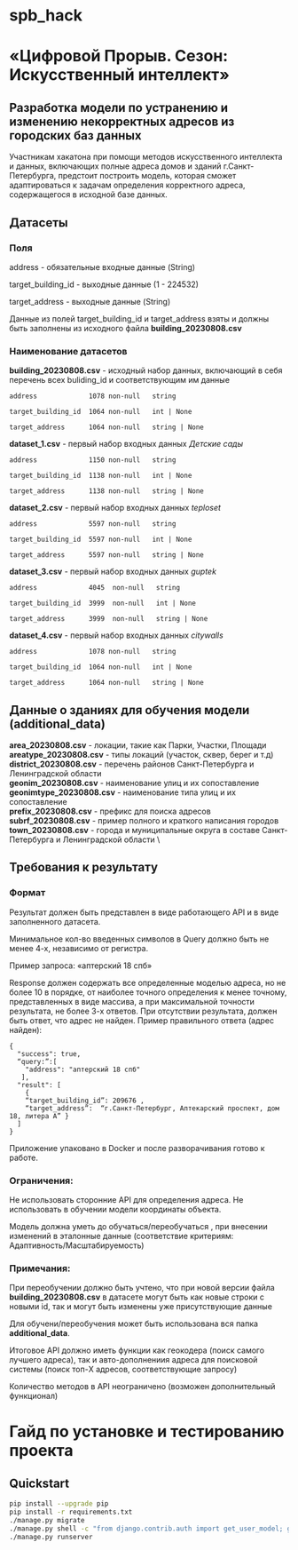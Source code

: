 # spb_hack
# «Цифровой Прорыв. Сезон: Искусственный интеллект»

## Разработка модели по устранению и изменению некорректных адресов из городских баз данных
Участникам хакатона при помощи методов искусственного интеллекта и данных, включающих полные адреса домов и зданий г.Санкт-Петербурга, предстоит построить модель, которая сможет адаптироваться к задачам определения корректного адреса, содержащегося в исходной базе данных.

## Датасеты

### Поля

address	- обязательные входные данные (String)

target_building_id - выходные данные (1 - 224532)

target_address - выходные данные (String)

Данные из полей target_building_id и target_address взяты и должны быть заполнены из исходного файла **building_20230808.csv**

### Наименование датасетов

**building_20230808.csv** - исходный набор данных, включающий в себя перечень всех buliding_id и соответствующим им данные
```
address             1078 non-null   string

target_building_id  1064 non-null   int | None

target_address      1064 non-null   string | None
```
**dataset_1.csv** - первый набор входных данных  _Детские сады_
```
address             1150 non-null   string

target_building_id  1138 non-null   int | None

target_address      1138 non-null   string | None
```
**dataset_2.csv** - первый набор входных данных  _teploset_
```
address             5597 non-null   string

target_building_id  5597 non-null   int | None

target_address      5597 non-null   string | None
```
**dataset_3.csv** - первый набор входных данных _guptek_
```
address             4045  non-null   string

target_building_id  3999  non-null   int | None

target_address      3999  non-null   string | None
```
**dataset_4.csv** - первый набор входных данных _citywalls_
```
address             1078 non-null   string

target_building_id  1064 non-null   int | None

target_address      1064 non-null   string | None
```

## Данные о зданиях для обучения модели (additional_data)

**area_20230808.csv** - локации, такие как Парки, Участки, Площади \
**areatype_20230808.csv** - типы локаций (участок, сквер, берег и т.д) \
**district_20230808.csv** - перечень районов Санкт-Петербурга и Ленинградской области \
**geonim_20230808.csv** - наименование улиц и их сопоставление \
**geonimtype_20230808.csv** - наименование типа улиц и их сопоставление \
**prefix_20230808.csv** - префикс для поиска адресов \
**subrf_20230808.csv** - пример полного и краткого написания городов \
**town_20230808.csv** - города и муниципальные округа в составе Санкт-Петербурга и Ленинградской области \


## Требования к результату



### Формат
Результат должен быть представлен в виде работающего API и в виде заполненного датасета.

Минимальное кол-во введенных символов в Query должно быть не менее 4-х, независимо от регистра.

Пример запроса: «аптерский 18 спб»

Response должен содержать все определенные моделью адреса, но не более 10 в порядке, от наиболее точного определения к менее точному, представленных в виде массива, а при максимальной точности результата, не более 3-х ответов. При отсутствии результата, должен быть ответ, что адрес не найден. Пример правильного ответа (адрес найден):
```
{
  "success": true,
  “query:”:[
  	"address": "аптерский 18 спб"
   ],
  "result": [
	{
    “target_building_id”: 209676 ,
    “target_address”:  “г.Санкт-Петербург, Аптекарский проспект, дом 18, литера А” }
  ]
}
```
Приложение упаковано в Docker и после разворачивания готово к работе.
 
### Ограничения: 

Не использовать сторонние API для определения адреса. Не использовать в обучении модели координаты объекта.

Модель должна уметь до обучаться/переобучаться , при внесении изменений в эталонные данные (соответствие критериям: Адаптивность/Масштабируемость)

### Примечания: 

При переобучении должно быть учтено, что при новой версии файла **building_20230808.csv** в датасете могут быть как новые строки с новыми id, так и могут быть изменены уже присутствующие данные

Для обучени/переобучения может быть использована вся папка **additional_data**.

Итоговое API должно иметь функции как геокодера (поиск самого лучшего адреса), так и авто-дополнениия адреса для поисковой системы (поиск топ-X адресов, соответствующие запросу)

Количество методов в API неограничено (возможен дополнительный функционал)


# Гайд по установке и тестированию проекта

## Quickstart
```bash
pip install --upgrade pip
pip install -r requirements.txt
./manage.py migrate
./manage.py shell -c "from django.contrib.auth import get_user_model; get_user_model().objects.create_superuser('vasya', '1@abc.net', 'pupkins')"
./manage.py runserver
```

